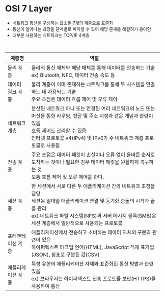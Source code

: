 # OSI 7 Layer
- 네트워크 통신을 구성하는 요소들 7개의 계층으로 표준화
- 통신이 일어나는 과정을 단계별로 파악할 수 있어 해당 문제를 해결하기 용이함
- 대부분 사용하는 네트워크는 TCP/IP 4계층

<br>

|계층명|역할|
|------|----|
|물리 계층|물리적 통신 매체와 해당 매체를 통해 데이터를 전송하는 기술 <br> ex) Blutooth, NFC, 데이터 전송 속도 등|
|데이터 링크 계층|물리 계층이 이미 존재하는 네트워크를 통해 두 시스템을 연결하는 데 사용되는 기술 <br> 주요 초점은 데이터 흐름 제어 및 오류 제어|
|네트워크 계층|분산된 네트워크 하나 또는 연결된 여러 네트워크의 노드 또는 머신을 통한 라우팅, 전달 및 주소 지정과 같은 개념과 관련이 있음 <br> 흐름 제어도 관리할 수 있음 <br> 인터넷 프로토콜 v4(IPv4) 및 IPv6가 주 네트워크 계층 프로토콜로 사용됨|
|전송 계층|주요 초점은 데이터 패킷이 손실이나 오류 없이 올바른 순서로 도착하는 것이나 필요한 경우 데이터 패킷을 원활하게 복구하는 것 <br> 보통 흐름 제어 및 오류 제어를 한다.|
|세션 계층|한 세션에서 서로 다른 두 애플리케이션 간의 네트워크 조정을 담당 <br> 세션은 일대일 애플리케이션 연결 및 동기화 충돌의 시작과 끝을 관리 <br> ex) 네트워크 파일 시스템(NFS)과 서버 메시지 블록(SMB)은 세션 계층에서 일반적으로 사용되는 프로토콜|
|프레젠테이션 계층|애플리케이션에서 전송하고 소비하는 데이터 자체의 구문과 관련이 있음 <br> 하이퍼텍스트 마크업 언어(HTML), JavaScript 객체 표기법(JSON), 쉼표로 구분된 값(CSV)|
|애플리케이션 계층|특정 유형의 애플리케이션 자체와 표준화된 통신 방법과 관련있음 <br> ex) 브라우저는 하이퍼텍스트 전송 프로토콜 보안(HTTPS)을 사용하여 통신|
